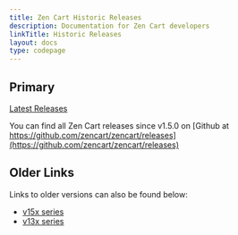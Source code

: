 ```yaml
---
title: Zen Cart Historic Releases
description: Documentation for Zen Cart developers
linkTitle: Historic Releases
layout: docs
type: codepage
---
```


## Primary
[Latest Releases](https://github.com/zencart/zencart/releases)

You can find all Zen Cart releases since v1.5.0 on [Github at https://github.com/zencart/zencart/releases](https://github.com/zencart/zencart/releases)


## Older Links

Links to older versions can also be found below:

- [v15x series](/history/v15x/)
- [v13x series](/history/v13x/)  

